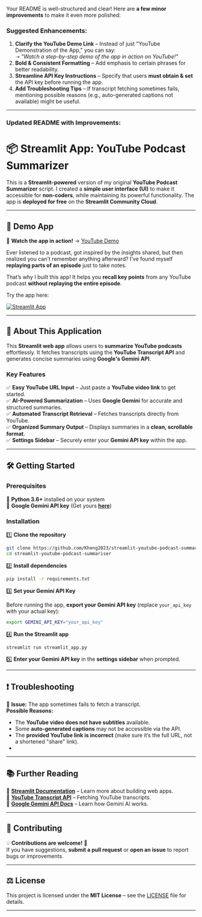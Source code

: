 Your README is well-structured and clear! Here are **a few minor improvements** to make it even more polished:  

### **Suggested Enhancements:**  
1. **Clarify the YouTube Demo Link** – Instead of just "YouTube Demonstration of the App," you can say:  
   ➝ *"Watch a step-by-step demo of the app in action on YouTube!"*  
2. **Bold & Consistent Formatting** – Add emphasis to certain phrases for better readability.  
3. **Streamline API Key Instructions** – Specify that users **must obtain & set** the API key before running the app.  
4. **Add Troubleshooting Tips** – If transcript fetching sometimes fails, mentioning possible reasons (e.g., auto-generated captions not available) might be useful.  

---

### **Updated README with Improvements:**  

# 📦 Streamlit App: YouTube Podcast Summarizer  

This is a **Streamlit-powered** version of my original **YouTube Podcast Summarizer** script. I created a **simple user interface (UI)** to make it accessible for **non-coders**, while maintaining its powerful functionality. The app is **deployed for free** on the **Streamlit Community Cloud**.  

---

## 🚀 Demo App  

🎥 **Watch the app in action!** → [YouTube Demo](https://youtu.be/FR1GI0wqvqY)  

Ever listened to a podcast, got inspired by the insights shared, but then realized you can't remember anything afterward? I’ve found myself **replaying parts of an episode** just to take notes.  

That’s why I built this app! It helps you **recall key points** from any YouTube podcast **without replaying the entire episode**.  

Try the app here:  

[![Streamlit App](https://static.streamlit.io/badges/streamlit_badge_black_white.svg)](https://youtube-podcast-summarizer.streamlit.app/)  

---

## 🎯 About This Application  

This **Streamlit web app** allows users to **summarize YouTube podcasts** effortlessly. It fetches transcripts using the **YouTube Transcript API** and generates concise summaries using **Google's Gemini API**.  

### **Key Features**  
✅ **Easy YouTube URL Input** – Just paste a **YouTube video link** to get started.  
✅ **AI-Powered Summarization** – Uses **Google Gemini** for accurate and structured summaries.  
✅ **Automated Transcript Retrieval** – Fetches transcripts directly from YouTube.  
✅ **Organized Summary Output** – Displays summaries in a **clean, scrollable format**.  
✅ **Settings Sidebar** – Securely enter your **Gemini API key** within the app.  

---

## 🛠️ Getting Started  

### **Prerequisites**  

🔹 **Python 3.6+** installed on your system  
🔹 **Google Gemini API key** (Get yours **[here](https://ai.google.dev/)**)  

### **Installation**  

1️⃣ **Clone the repository**  

```bash
git clone https://github.com/Kheng2023/streamlit-youtube-podcast-summariser.git
cd streamlit-youtube-podcast-summariser
```

2️⃣ **Install dependencies**  

```bash
pip install -r requirements.txt
```

3️⃣ **Set your Gemini API Key**  

Before running the app, **export your Gemini API key** (replace `your_api_key` with your actual key):  

```bash
export GEMINI_API_KEY="your_api_key"
```

4️⃣ **Run the Streamlit app**  

```bash
streamlit run streamlit_app.py
```

5️⃣ **Enter your Gemini API key** in the **settings sidebar** when prompted.  

---

## ❗ Troubleshooting  

🔹 **Issue:** The app sometimes fails to fetch a transcript.  
**Possible Reasons:**  
- The **YouTube video does not have subtitles** available.  
- Some **auto-generated captions** may not be accessible via the API.  
- The **provided YouTube link is incorrect** (make sure it’s the full URL, not a shortened "share" link).
- 
---

## 📚 Further Reading  

📌 **[Streamlit Documentation](https://docs.streamlit.io/)** – Learn more about building web apps.  
📌 **[YouTube Transcript API](https://github.com/jdepoix/youtube-transcript-api)** – Fetching YouTube transcripts.  
📌 **[Google Gemini API Docs](https://ai.google.dev/gemini-api/docs/)** – Learn how Gemini AI works.  

---

## 🤝 Contributing  

💡 **Contributions are welcome!** 🚀  
If you have suggestions, **submit a pull request** or **open an issue** to report bugs or improvements.  

---

## ⚖️ License  

This project is licensed under the **MIT License** – see the [LICENSE](LICENSE) file for details.  

---
